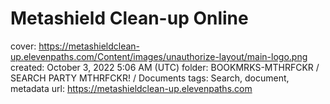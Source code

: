# Metashield Clean-up Online

cover: https://metashieldclean-up.elevenpaths.com/Content/images/unauthorize-layout/main-logo.png
created: October 3, 2022 5:06 AM (UTC)
folder: BOOKMRKS-MTHRFCKR / SEARCH PARTY MTHRFCKR! / Documents
tags: Search, document, metadata
url: https://metashieldclean-up.elevenpaths.com